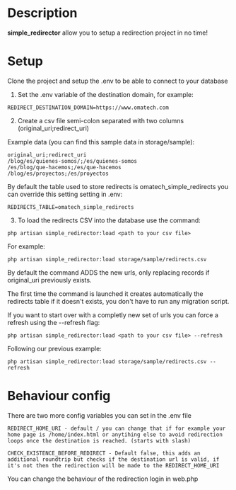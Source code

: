 # Description

**simple_redirector** allow you to setup a redirection project in no time!

# Setup

Clone the project and setup the .env to be able to connect to your database

1. Set the .env variable of the destination domain, for example:

```
REDIRECT_DESTINATION_DOMAIN=https://www.omatech.com
```

2. Create a csv file semi-colon separated with two columns (original_uri;redirect_uri)

Example data (you can find this sample data in storage/sample):

```
original_uri;redirect_uri
/blog/es/quienes-somos/;/es/quienes-somos
/es/blog/que-hacemos;/es/que-hacemos
/blog/es/proyectos;/es/proyectos
```

By default the table used to store redirects is omatech_simple_redirects you can override this setting setting in .env:
```
REDIRECTS_TABLE=omatech_simple_redirects
```

3. To load the redirects CSV into the database use the command:
```
php artisan simple_redirector:load <path to your csv file>
```

For example:
```
php artisan simple_redirector:load storage/sample/redirects.csv
```

By default the command ADDS the new urls, only replacing records if original_uri previously exists.

The first time the command is launched it creates automatically the redirects table if it doesn't exists, you don't have to run any migration script.

If you want to start over with a completly new set of urls you can force a refresh using the --refresh flag:

```
php artisan simple_redirector:load <path to your csv file> --refresh
```

Following our previous example:
```
php artisan simple_redirector:load storage/sample/redirects.csv --refresh
```

# Behaviour config

There are two more config variables you can set in the .env file

```
REDIRECT_HOME_URI - default / you can change that if for example your home page is /home/index.html or anytihing else to avoid redirection loops once the destination is reached. (starts with slash)

CHECK_EXISTENCE_BEFORE_REDIRECT - Default false, this adds an additional roundtrip but checks if the destination url is valid, if it's not then the redirection will be made to the REDIRECT_HOME_URI
```

You can change the behaviour of the redirection login in web.php